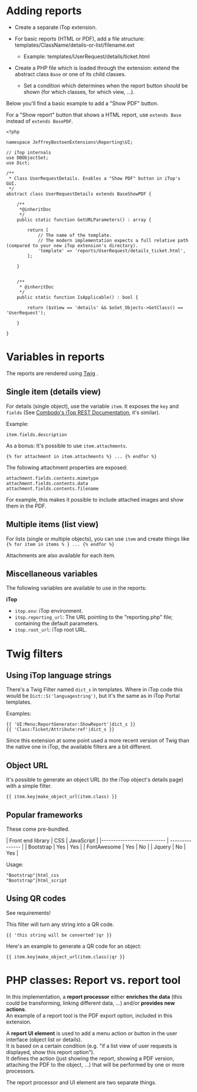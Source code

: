 # Adding reports

* Create a separate iTop extension.

* For basic reports (HTML or PDF), add a file structure: templates/ClassName/details-or-list/filename.ext
  * Example: templates/UserRequest/details/ticket.html
  
* Create a PHP file which is loaded through the extension: extend the abstract class ```Base``` or one of its child classes.
  * Set a condition which determines when the report button should be shown (for which classes, for which view, ...).
  
  
Below you'll find a basic example to add a "Show PDF" button.

For a "Show report" button that shows a HTML report, use `extends Base` instead of `extends BasePDF`.
 
```
<?php

namespace JeffreyBostoenExtensions\Reporting\UI;

// iTop internals
use DBObjectSet;
use Dict;

/**
 * Class UserRequestDetails. Enables a "Show PDF" button in iTop's GUI.
 */
abstract class UserRequestDetails extends BaseShowPDF {
	
	/**
	 *@inheritDoc
	 */
	public static function GetURLParameters() : array {

		return [
			// The name of the template.
			// The modern implementation expects a full relative path (compared to your new iTop extension's directory).
			'template' => 'reports/UserRequest/details_ticket.html',
		];
		
	}
	
	
	/**
	 * @inheritDoc
	 */
	public static function IsApplicable() : bool {
	
		return ($sView == 'details' && $oSet_Objects->GetClass() == 'UserRequest');
		
	}
	
}
```


# Variables in reports

The reports are rendered using [Twig](https://github.com/twigphp/Twig) .  


## Single item (details view)

For details (single object), use the variable ```item```. It exposes the ```key``` and ```fields``` (See [Combodo's iTop REST Documentation](https://www.itophub.io/wiki/page?id=latest:advancedtopics:rest_json), it's similar). 


Example: 
```
item.fields.description
```
 
As a bonus: It's possible to use ```item.attachments```. 
```
{% for attachment in item.attachments %} ... {% endfor %}
``` 

The following attachment properties are exposed: 

```
attachment.fields.contents.mimetype
attachment.fields.contents.data
attachment.fields.contents.filename
```

For example, this makes it possible to include attached images and show them in the PDF.


## Multiple items (list view)

For lists (single or multiple objects), you can use ```item``` and create things like ```{% for item in items % } ... {% endfor %}```

Attachments are also available for each item.


## Miscellaneous variables


The following variables are available to use in the reports:

**iTop**

* ```itop.env```: iTop environment.
* ```itop.reporting_url```: The URL pointing to the "reporting.php" file; containing the default parameters.
* ```itop.root_url```: iTop root URL.


# Twig filters


## Using iTop language strings


There's a Twig Filter named ```dict_s``` in templates.
Where in iTop code this would be ```Dict::S('languagestring')```, 
but it's the same as in iTop Portal templates.

Examples:
```
{{ 'UI:Menu:ReportGenerator:ShowReport'|dict_s }}
{{ 'Class:Ticket/Attribute:ref'|dict_s }}
```



Since this extension at some point used a more recent version of Twig than the native one in iTop, the available filters are a bit different.

## Object URL

It's possible to generate an object URL (to the iTop object's details page) with a simple filter.

```
{{ item.key|make_object_url(item.class) }}
```

## Popular frameworks


These come pre-bundled.


| Front end library          | CSS | JavaScript |
|--------------------------- | ---------------  |
| Bootstrap                  | Yes | Yes        |
| FontAwesome                | Yes | No         |
| Jquery                     | No  | Yes        |

Usage:

```
"Bootstrap"|html_css
"Bootstrap"|html_script
```



## Using QR codes

See requirements!

This filter will turn any string into a QR code.

```
{{ 'this string will be converted'|qr }}
```

Here's an example to generate a QR code for an object:

```
{{ item.key|make_object_url(item.class)|qr }}
```




# PHP classes: Report vs. report tool

In this implementation, a **report processor** either **enriches the data** (this could be transforming, linking different data, ...) and/or **provides new actions**.  
An example of a report tool is the PDF export option, included in this extension.

A **report UI element** is used to add a menu action or button in the user interface (object list or details).  
It is based on a certain condition (e.g. "if a list view of user requests is displayed, show this report option").  
It defines the action (just showing the report, showing a PDF version, attaching the PDF to the object, ...) that will be performed by one or more processors.  

The report processor and UI element are two separate things.


